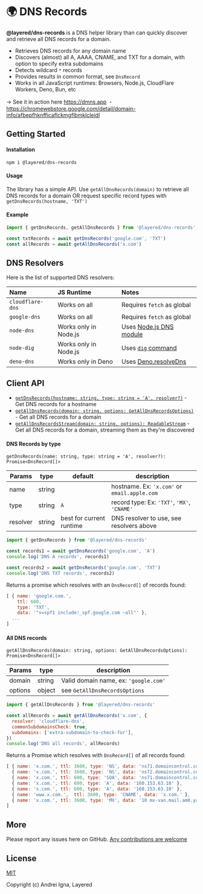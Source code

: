 # 🌍 DNS Records

**@layered/dns-records** is a DNS helper library than can quickly discover and retrieve all DNS records for a domain.

* Retrieves DNS records for any domain name
* Discovers (almost) all A, AAAA, CNAME, and TXT for a domain, with option to specify extra subdomains
* Detects wildcard `*` records
* Provides results in common format, see `DnsRecord`
* Works in all JavaScript runtimes: Browsers, Node.js, CloudFlare Workers, Deno, Bun, etc

→ See it in action here https://dmns.app ・ https://chromewebstore.google.com/detail/domain-info/afbepfhknfficaflckmgflbmklcleidl


## Getting Started

#### Installation

```npm i @layered/dns-records```

#### Usage
The library has a simple API.
Use `getAllDnsRecords(domain)` to retrieve all DNS records for a domain OR request specific record types with `getDnsRecords(hostname, 'TXT')`

#### Example
```js
import { getDnsRecords, getAllDnsRecords } from '@layered/dns-records'

const txtRecords = await getDnsRecords('google.com', 'TXT')
const allRecords = await getAllDnsRecords('x.com')
```


## DNS Resolvers

Here is the list of supported DNS resolvers:

|Name|JS Runtime|Notes|
|:--|:--|:--|
|`cloudflare-dns`|Works on all|Requires `fetch` as global|
|`google-dns`|Works on all|Requires `fetch` as global|
|`node-dns`|Works only in Node.js|Uses [Node.js DNS module](https://nodejs.org/api/dns.html)|
|`node-dig`|Works only in Node.js|Uses [`dig` command](https://www.ibm.com/docs/en/aix/7.3?topic=d-dig-command)|
|`deno-dns`|Works only in Deno|Uses [Deno.resolveDns]([https://nodejs.org/api/dns.html](https://deno.land/api?s=Deno.resolveDns))|


## Client API
- [`getDnsRecords(hostname: string, type: string = 'A', resolver?)`](#dns-records-by-type) - Get DNS records for a hostname
- [`getAllDnsRecords(domain: string, options: GetAllDnsRecordsOptions)`](#all-dns-records) - Get all DNS records for a domain
- [`getAllDnsRecordsStream(domain: string, options): ReadableStream`](#all-dns-records-stream) - Get all DNS records for a domain, streaming them as they're discovered

#### DNS Records by type

`getDnsRecords(name: string, type: string = 'A', resolver?): Promise<DnsRecord[]>`

|Params|type|default|description|
|-----|---|---|---|
|name |string|   |hostname. Ex: `'x.com'` or `email.apple.com`|
|type |string|`A`|record type: Ex: `'TXT'`, `'MX'`, `'CNAME'`|
|resolver |string|best for current runtime|DNS resolver to use, see resolvers above|

```js
import { getDnsRecords } from '@layered/dns-records'

const records1 = await getDnsRecords('google.com', 'A')
console.log('DNS A records', records1)

const records2 = await getDnsRecords('google.com', 'TXT')
console.log('DNS TXT records', records2)
```

Returns a promise which resolves with an `DnsRecord[]` of records found:

```js
[ { name: 'google.com.',
    ttl: 608,
    type: 'TXT',
    data: '"v=spf1 include:_spf.google.com ~all"' },
  ...
]
```

#### All DNS records

`getAllDnsRecords(domain: string, options: GetAllDnsRecordsOptions): Promise<DnsRecord[]>`

|Params|type|description|
|-----|---|---|
|domain|string|Valid domain name, ex: `'google.com'`|
|options|object|see `GetAllDnsRecordsOptions`|

```js
import { getAllDnsRecords } from '@layered/dns-records'

const allRecords = await getAllDnsRecords('x.com', {
  resolver: 'cloudflare-dns',
  commonSubdomainsCheck: true,
  subdomains: ['extra-subdomain-to-check-for'],
})
console.log('DNS all records', allRecords)
```
Returns a Promise which resolves with `DnsRecord[]` of all records found:
```js
[ { name: 'x.com.', ttl: 3600, type: 'NS', data: 'ns71.domaincontrol.com.' },
  { name: 'x.com.', ttl: 3600, type: 'NS', data: 'ns72.domaincontrol.com.' },
  { name: 'x.com.', ttl: 600, type: 'SOA', data: 'ns71.domaincontrol.com. dns.jomax.net. 2018071100 28800 7200 604800 600' },
  { name: 'x.com.', ttl: 600, type: 'A', data: '160.153.63.10' },
  { name: 'x.com.', ttl: 600, type: 'A', data: '160.153.63.10' },
  { name: 'www.x.com.',  ttl: 3600, type: 'CNAME', data: 'x.com.' },
  { name: 'x.com.', ttl: 3600, type: 'MX', data: '10 mx-van.mail.am0.yahoodns.net.' }
]
```

## More

Please report any issues here on GitHub.
[Any contributions are welcome](CONTRIBUTING.md)

## License

[MIT](http://opensource.org/licenses/MIT)

Copyright (c) Andrei Igna, Layered
